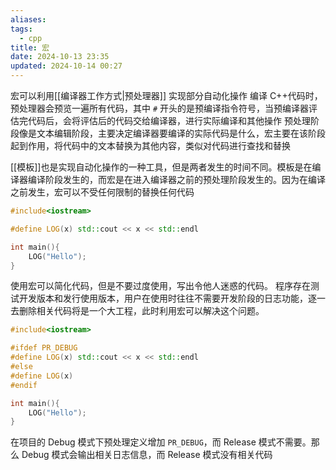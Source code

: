 ```yaml
---
aliases: 
tags:
  - cpp
title: 宏
date: 2024-10-13 23:35
updated: 2024-10-14 00:27
---
```

宏可以利用[[编译器工作方式|预处理器]] 实现部分自动化操作
编译 C++代码时，预处理器会预览一遍所有代码，其中 `#` 开头的是预编译指令符号，当预编译器评估完代码后，会将评估后的代码交给编译器，进行实际编译和其他操作
预处理阶段像是文本编辑阶段，主要决定编译器要编译的实际代码是什么，宏主要在该阶段起到作用，将代码中的文本替换为其他内容，类似对代码进行查找和替换

[[模板]]也是实现自动化操作的一种工具，但是两者发生的时间不同。模板是在编译器编译阶段发生的，而宏是在进入编译器之前的预处理阶段发生的。因为在编译之前发生，宏可以不受任何限制的替换任何代码

```cpp
#include<iostream>

#define LOG(x) std::cout << x << std::endl

int main(){
	LOG("Hello");
}
```

使用宏可以简化代码，但是不要过度使用，写出令他人迷惑的代码。
程序存在测试开发版本和发行使用版本，用户在使用时往往不需要开发阶段的日志功能，逐一去删除相关代码将是一个大工程，此时利用宏可以解决这个问题。
```cpp
#include<iostream>

#ifdef PR_DEBUG
#define LOG(x) std::cout << x << std::endl
#else
#define LOG(x)
#endif

int main(){
	LOG("Hello");
}
```

在项目的 Debug 模式下预处理定义增加 `PR_DEBUG`，而 Release 模式不需要。那么 Debug 模式会输出相关日志信息，而 Release 模式没有相关代码